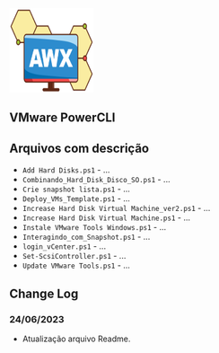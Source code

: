 <img src="https://github.com/ffabiosantosgcm/Instalando-Ansible-AWX-OPERATOR/blob/master/logo-login.svg" style="width:150px;height:150px;">

## VMware PowerCLI

## Arquivos com descrição
- `Add Hard Disks.ps1` - ...
- `Combinando_Hard_Disk_Disco_SO.ps1` - ...
- `Crie snapshot lista.ps1` - ...
- `Deploy_VMs_Template.ps1` - ...
- `Increase Hard Disk Virtual Machine_ver2.ps1` - ...
- `Increase Hard Disk Virtual Machine.ps1` - ...
- `Instale VMware Tools Windows.ps1` - ...
- `Interagindo_com_Snapshot.ps1` - ...
- `login_vCenter.ps1` - ...
- `Set-ScsiController.ps1` - ...
- `Update VMware Tools.ps1` - ...

## Change Log

### 24/06/2023
* Atualização arquivo Readme.
